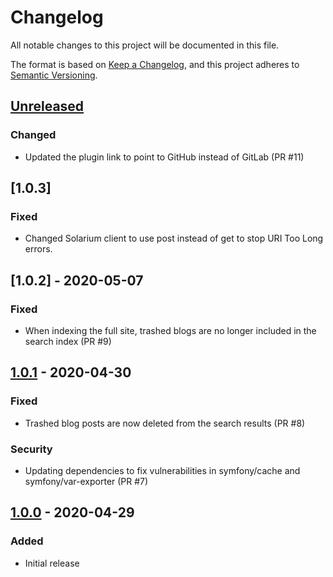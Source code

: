 # Changelog
All notable changes to this project will be documented in this file.

The format is based on [Keep a Changelog](https://keepachangelog.com/en/1.0.0/),
and this project adheres to [Semantic Versioning](https://semver.org/spec/v2.0.0.html).

## [Unreleased]
### Changed
- Updated the plugin link to point to GitHub instead of GitLab (PR #11)

## [1.0.3]
### Fixed
- Changed Solarium client to use post instead of get to stop URI Too Long errors.

## [1.0.2] - 2020-05-07
### Fixed
- When indexing the full site, trashed blogs are no longer included in the search index (PR #9)

## [1.0.1] - 2020-04-30
### Fixed
- Trashed blog posts are now deleted from the search results (PR #8)

### Security
- Updating dependencies to fix vulnerabilities in symfony/cache and symfony/var-exporter (PR #7)

## [1.0.0] - 2020-04-29
### Added
- Initial release

[Unreleased]: https://github.com/uoe-dlam/wp-solr/compare/v1.0.1...HEAD
[1.0.1]: https://github.com/uoe-dlam/wp-solr/compare/v1.0.0...v1.0.1
[1.0.0]: https://github.com/uoe-dlam/wp-solr/releases/tag/v1.0.0
